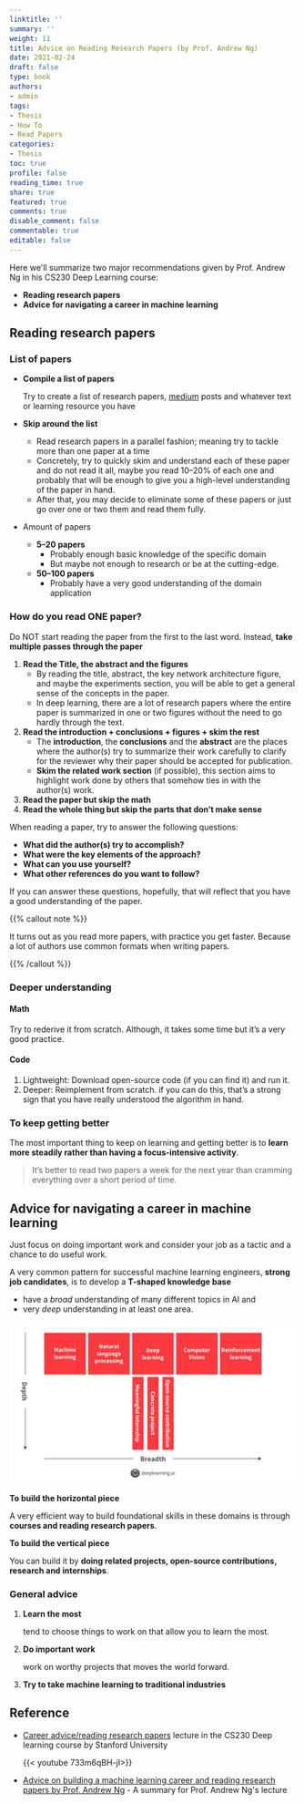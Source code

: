 ```yaml
---
linktitle: ''
summary: ''
weight: 11
title: Advice on Reading Research Papers (by Prof. Andrew Ng)
date: 2021-02-24
draft: false
type: book
authors:
- admin
tags:
- Thesis
- How To
- Read Papers
categories:
- Thesis
toc: true
profile: false
reading_time: true
share: true
featured: true
comments: true
disable_comment: false
commentable: true
editable: false
---
```


Here we'll summarize two major recommendations given by Prof. Andrew Ng in his CS230 Deep Learning course:

- **Reading research papers**
- **Advice for navigating a career in machine learning**

## Reading research papers

### List of papers

- **Compile a list of papers**

  Try to create a list of research papers, [medium](https://medium.com/) posts and whatever text or learning resource you have

- **Skip around the list**
  - Read research papers in a parallel fashion; meaning try to tackle more than one paper at a time
  - Concretely, try to quickly skim and understand each of these paper and do not read it all, maybe you read 10–20% of each one and probably that will be enough to give you a high-level understanding of the paper in hand. 
  - After that, you may decide to eliminate some of these papers or just go over one or two them and read them fully.
- Amount of papers
  - **5–20 papers**
    - Probably enough basic knowledge of the specific domain
    - But maybe not enough to research or be at the cutting-edge.
  - **50–100 papers**
    - Probably have a very good understanding of the domain application

### How do you read ONE paper?

Do NOT start reading the paper from the first to the last word. Instead, **take multiple passes through the paper**

1. **Read the Title, the abstract and the figures**
   - By reading the title, abstract, the key network architecture figure, and maybe the experiments section, you will be able to get a general sense of the concepts in the paper.
   - In deep learning, there are a lot of research papers where the entire paper is summarized in one or two figures without the need to go hardly through the text.
2. **Read the introduction + conclusions + figures + skim the rest**
   - The **introduction**, the **conclusions** and the **abstract** are the places where the author(s) try to summarize their work carefully to clarify for the reviewer why their paper should be accepted for publication.
   - **Skim the related work section** (if possible), this section aims to highlight work done by others that somehow ties in with the author(s) work.
3. **Read the paper but skip the math**
4. **Read the whole thing but skip the parts that don’t make sense**

When reading a paper, try to answer the following questions:

- **What did the author(s) try to accomplish?**
- **What were the key elements of the approach?**
- **What can you use yourself?**
- **What other references do you want to follow?**

If you can answer these questions, hopefully, that will reflect that you have a good understanding of the paper.

{{% callout note %}} 

It turns out as you read more papers, with practice you get faster. Because a lot of authors use common formats when writing papers. 

{{% /callout %}}

### Deeper understanding

#### Math

Try to rederive it from scratch. Although, it takes some time but it’s a very good practice.

#### Code

1. Lightweight: Download open-source code (if you can find it) and run it.
2. Deeper: Reimplement from scratch. if you can do this, that’s a strong sign that you have really understood the algorithm in hand.

### To keep getting better

The most important thing to keep on learning and getting better is to **learn more steadily rather than having a focus-intensive activity**. 

>  It’s better to read two papers a week for the next year than cramming everything over a short period of time.

## Advice for navigating a career in machine learning

Just focus on doing important work and consider your job as a tactic and a chance to do useful work.

A very common pattern for successful machine learning engineers, **strong job candidates**, is to develop a **T-shaped knowledge base**

- have a *broad* understanding of many different topics in AI and 
- very *deep* understanding in at least one area.

![Image for post](https://raw.githubusercontent.com/EckoTan0804/upic-repo/master/uPic/1*p-4gmtKxINVGS8BOUQPwMg.jpeg)

**To build the horizontal piece**

A very efficient way to build foundational skills in these domains is through **courses and reading research papers**.

**To build the vertical piece**

You can build it by **doing related projects, open-source contributions, research and internships**.

### General advice

1. **Learn the most**

   tend to choose things to work on that allow you to learn the most.

2. **Do important work** 

   work on worthy projects that moves the world forward.

3. **Try to take machine learning to traditional industries** 

## Reference

- [Career advice/reading research papers](https://www.youtube.com/watch?v=733m6qBH-jI&list=PLoROMvodv4rOABXSygHTsbvUz4G_YQhOb&index=9&t=0s) lecture in the CS230 Deep learning course by Stanford University

  {{< youtube 733m6qBH-jI>}}

- [Advice on building a machine learning career and reading research papers by Prof. Andrew Ng](https://blog.usejournal.com/advice-on-building-a-machine-learning-career-and-reading-research-papers-by-prof-andrew-ng-f90ac99a0182) - A summary for Prof. Andrew Ng's lecture